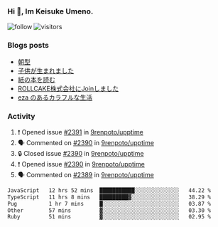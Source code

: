 ### Hi 👋, Im Keisuke Umeno.

<!--
**9renpoto/9renpoto** is a ✨ _special_ ✨ repository because its `README.md` (this file) appears on your GitHub profile.

Here are some ideas to get you started:

- 🔭 I’m currently working on ...
- 🌱 I’m currently learning ...
- 👯 I’m looking to collaborate on ...
- 🤔 I’m looking for help with ...
- 💬 Ask me about ...
- 📫 How to reach me: ...
- 😄 Pronouns: ...
- ⚡ Fun fact: ...
-->

![follow](https://img.shields.io/github/followers/9renpoto?label=Follow&style=social)
![visitors](https://komarev.com/ghpvc/?username=9renpoto&label=Profile%20views&color=0e75b6&style=flat)

### Blogs posts

<!-- BLOG-POST-LIST:START -->
- [朝型](https://9renpoto.win/entry/2024/05/29/im-an-early)
- [子供が生まれました](https://9renpoto.win/entry/2024/04/18/hello-world)
- [紙の本を読む](https://9renpoto.win/entry/2024/02/25/reading-papar-book)
- [ROLLCAKE株式会社にJoinしました](https://9renpoto.win/entry/2024/02/11/join)
- [eza のあるカラフルな生活](https://9renpoto.win/entry/2024/02/01/eza)
<!-- BLOG-POST-LIST:END -->

### Activity

<!--START_SECTION:activity-->
1. ❗ Opened issue [#2391](https://github.com/9renpoto/upptime/issues/2391) in [9renpoto/upptime](https://github.com/9renpoto/upptime)
2. 🗣 Commented on [#2390](https://github.com/9renpoto/upptime/issues/2390#issuecomment-2181904339) in [9renpoto/upptime](https://github.com/9renpoto/upptime)
3. 🔒 Closed issue [#2390](https://github.com/9renpoto/upptime/issues/2390) in [9renpoto/upptime](https://github.com/9renpoto/upptime)
4. ❗ Opened issue [#2390](https://github.com/9renpoto/upptime/issues/2390) in [9renpoto/upptime](https://github.com/9renpoto/upptime)
5. 🗣 Commented on [#2389](https://github.com/9renpoto/upptime/issues/2389#issuecomment-2181814202) in [9renpoto/upptime](https://github.com/9renpoto/upptime)
<!--END_SECTION:activity-->

<!--START_SECTION:waka-->

```txt
JavaScript   12 hrs 52 mins  ███████████░░░░░░░░░░░░░░   44.22 %
TypeScript   11 hrs 8 mins   █████████▓░░░░░░░░░░░░░░░   38.29 %
Pug          1 hr 7 mins     █░░░░░░░░░░░░░░░░░░░░░░░░   03.87 %
Other        57 mins         ▓░░░░░░░░░░░░░░░░░░░░░░░░   03.30 %
Ruby         51 mins         ▓░░░░░░░░░░░░░░░░░░░░░░░░   02.95 %
```

<!--END_SECTION:waka-->
